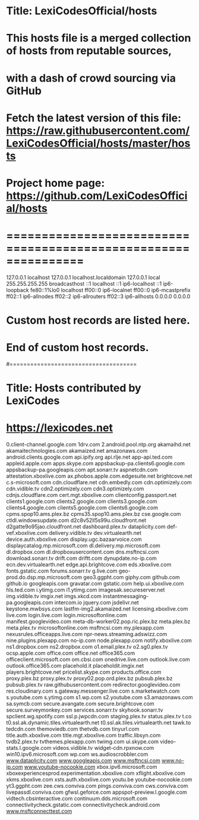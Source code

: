 # Title: LexiCodesOfficial/hosts
#
# This hosts file is a merged collection of hosts from reputable sources,
# with a dash of crowd sourcing via GitHub
#
# Fetch the latest version of this file: https://raw.githubusercontent.com/LexiCodesOfficial/hosts/master/hosts
# Project home page: https://github.com/LexiCodesOfficial/hosts
#
# ===============================================================

127.0.0.1 localhost
127.0.0.1 localhost.localdomain
127.0.0.1 local
255.255.255.255 broadcasthost
::1 localhost
::1 ip6-localhost
::1 ip6-loopback
fe80::1%lo0 localhost
ff00::0 ip6-localnet
ff00::0 ip6-mcastprefix
ff02::1 ip6-allnodes
ff02::2 ip6-allrouters
ff02::3 ip6-allhosts
0.0.0.0 0.0.0.0

# Custom host records are listed here.
# End of custom host records.

#=====================================
# Title: Hosts contributed by LexiCodes
# https://lexicodes.net

0.client-channel.google.com
1drv.com
2.android.pool.ntp.org
akamaihd.net
akamaitechnologies.com
akamaized.net
amazonaws.com
android.clients.google.com
api.ipify.org
api.rlje.net
app-api.ted.com
appleid.apple.com
apps.skype.com
appsbackup-pa.clients6.google.com
appsbackup-pa.googleapis.com
apt.sonarr.tv
aspnetcdn.com
attestation.xboxlive.com
ax.phobos.apple.com.edgesuite.net
brightcove.net
c.s-microsoft.com
cdn.cloudflare.net
cdn.embedly.com
cdn.optimizely.com
cdn.vidible.tv
cdn2.optimizely.com
cdn3.optimizely.com
cdnjs.cloudflare.com
cert.mgt.xboxlive.com
clientconfig.passport.net
clients1.google.com
clients2.google.com
clients3.google.com
clients4.google.com
clients5.google.com
clients6.google.com
cpms.spop10.ams.plex.bz
cpms35.spop10.ams.plex.bz
cse.google.com
ctldl.windowsupdate.com
d2c8v52ll5s99u.cloudfront.net
d2gatte9o95jao.cloudfront.net
dashboard.plex.tv
dataplicity.com
def-vef.xboxlive.com
delivery.vidible.tv
dev.virtualearth.net
device.auth.xboxlive.com
display.ugc.bazaarvoice.com
displaycatalog.mp.microsoft.com
dl.delivery.mp.microsoft.com
dl.dropbox.com
dl.dropboxusercontent.com
dns.msftncsi.com
download.sonarr.tv
drift.com
driftt.com
dynupdate.no-ip.com
ecn.dev.virtualearth.net
edge.api.brightcove.com
eds.xboxlive.com
fonts.gstatic.com
forums.sonarr.tv
g.live.com
geo-prod.do.dsp.mp.microsoft.com
geo3.ggpht.com
giphy.com
github.com
github.io
googleapis.com
gravatar.com
gstatic.com
help.ui.xboxlive.com
hls.ted.com
i.ytimg.com
i1.ytimg.com
imagesak.secureserver.net
img.vidible.tv
imgix.net
imgs.xkcd.com
instantmessaging-pa.googleapis.com
intercom.io
jquery.com
jsdelivr.net
keystone.mwbsys.com
lastfm-img2.akamaized.net
licensing.xboxlive.com
live.com
login.live.com
login.microsoftonline.com
manifest.googlevideo.com
meta-db-worker02.pop.ric.plex.bz
meta.plex.bz
meta.plex.tv
microsoftonline.com
msftncsi.com
my.plexapp.com
nexusrules.officeapps.live.com
npr-news.streaming.adswizz.com
nine.plugins.plexapp.com
no-ip.com
node.plexapp.com
notify.xboxlive.com
ns1.dropbox.com
ns2.dropbox.com
o1.email.plex.tv
o2.sg0.plex.tv
ocsp.apple.com
office.com
office.net
office365.com
officeclient.microsoft.com
om.cbsi.com
onedrive.live.com
outlook.live.com
outlook.office365.com
placehold.it
placeholdit.imgix.net
players.brightcove.net
pricelist.skype.com
products.office.com
proxy.plex.bz
proxy.plex.tv
proxy02.pop.ord.plex.bz
pubsub.plex.bz
pubsub.plex.tv
raw.githubusercontent.com
redirector.googlevideo.com
res.cloudinary.com
s.gateway.messenger.live.com
s.marketwatch.com
s.youtube.com
s.ytimg.com
s1.wp.com
s2.youtube.com
s3.amazonaws.com
sa.symcb.com
secure.avangate.com
secure.brightcove.com
secure.surveymonkey.com
services.sonarr.tv
skyhook.sonarr.tv
spclient.wg.spotify.com
ssl.p.jwpcdn.com
staging.plex.tv
status.plex.tv
t.co
t0.ssl.ak.dynamic.tiles.virtualearth.net
t0.ssl.ak.tiles.virtualearth.net
tawk.to
tedcdn.com
themoviedb.com
thetvdb.com
tinyurl.com
title.auth.xboxlive.com
title.mgt.xboxlive.com
traffic.libsyn.com
tvdb2.plex.tv
tvthemes.plexapp.com
twimg.com
ui.skype.com
video-stats.l.google.com
videos.vidible.tv
widget-cdn.rpxnow.com
win10.ipv6.microsoft.com
wp.com
ws.audioscrobbler.com
www.dataplicity.com
www.googleapis.com
www.msftncsi.com
www.no-ip.com
www.youtube-nocookie.com
xbox.ipv6.microsoft.com
xboxexperiencesprod.experimentation.xboxlive.com
xflight.xboxlive.com
xkms.xboxlive.com
xsts.auth.xboxlive.com
youtu.be
youtube-nocookie.com
yt3.ggpht.com
zee.cws.conviva.com
pings.conviva.com
cws.conviva.com
livepassdl.conviva.com
gfwsl.geforce.com
appspot-preview.l.google.com
vidtech.cbsinteractive.com
continuum.dds.microsoft.com
connectivitycheck.gstatic.com
connectivitycheck.android.com
www.msftconnecttest.com
